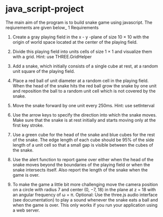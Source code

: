 # java_script-project

The main aim of the program is to build snake game using javascript. The reqiurements are given below_
1 Requirements
1. Create a gray playing field in the x - y -plane of size 10 × 10 with the origin of world space located at the center of the playing field.
2. Divide this playing field into units cells of size 1 × 1 and visualize them with a grid. Hint: use THREE.GridHelper
3. Add a snake, which initially consists of a single cube at rest, at a random unit square of the playing field.
4. Place a red ball of unit diameter at a random cell in the playing field. When the head of the snake hits the red ball grow the snake by one unit and reposition the ball to a random unit cell which is not covered by the snake.
5. Move the snake forward by one unit every 250ms. Hint: use setInterval
6. Use the arrow keys to specify the direction into which the snake moves. Make sure that the snake is at rest initially and starts moving only at the first key stroke.
7. Use a green cube for the head of the snake and blue cubes for the rest of the snake. The edge length of each cube should be 95% of the side length of a unit cell so that a small gap is visible between the cubes of the snake.
 
8. Use the alert function to report game over either when the head of the snake moves beyond the boundaries of the playing field or when the snake intersects itself. Also report the length of the snake when the game is over.
9. To make the game a little bit more challenging move the camera position on a circle with radius 7 and center (0, −7, 18) in the plane at z = 18 with an angular frequency of ω = π.
Optional: Use the three.js audio interface (see documentation) to play a sound whenever the snake eats a ball and when the game is over. This only works if you run your application using a web server.
